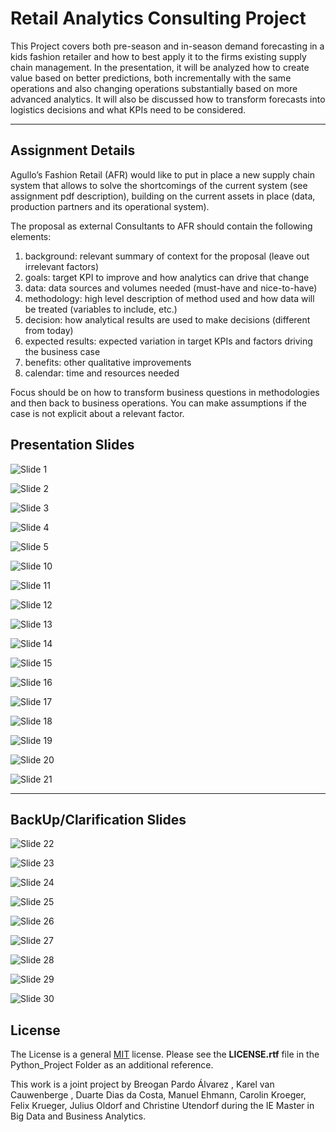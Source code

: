 # Retail Analytics Consulting Project #

This Project covers both pre-season and in-season demand forecasting in a kids fashion retailer and how to best apply it to the firms existing supply chain management. In the presentation, it will be analyzed how to create value based on better predictions, both incrementally with the same operations and also changing operations substantially based on more advanced analytics. It will also be discussed how to transform forecasts into logistics decisions and what KPIs need to be considered.

----

## Assignment Details ##

Agullo’s Fashion Retail (AFR) would like to put in place a new supply chain system that allows to solve the shortcomings of the current system (see assignment pdf description), building on the current assets in place (data, production partners and its operational system).

The proposal as external Consultants to AFR should contain the following elements:

  1. background: relevant summary of context for the proposal (leave out irrelevant factors)
  2. goals: target KPI to improve and how analytics can drive that change
  3. data: data sources and volumes needed (must-have and nice-to-have)
  4. methodology: high level description of method used and how data will be treated (variables to include, etc.)
  5. decision: how analytical results are used to make decisions (different from today)
  6. expected results: expected variation in target KPIs and factors driving the business case
  7. benefits: other qualitative improvements
  8. calendar: time and resources needed

Focus should be on how to transform business questions in methodologies and then back to business operations. You can make assumptions if the case is not explicit about a relevant factor.

## Presentation Slides ##

<img src="https://github.com/Fe1ix789/MBD/blob/master/Retail_Analytics_Forecasting_Slides/Slide1.jpeg?raw=true" 
alt="Slide 1" width=fill>

<img src="https://github.com/Fe1ix789/MBD/blob/master/Retail_Analytics_Forecasting_Slides/Slide2.jpeg?raw=true" 
alt="Slide 2" width=fill>

<img src="https://github.com/Fe1ix789/MBD/blob/master/Retail_Analytics_Forecasting_Slides/Slide3.jpeg?raw=true" 
alt="Slide 3" width=fill>

<img src="https://github.com/Fe1ix789/MBD/blob/master/Retail_Analytics_Forecasting_Slides/Slide4.jpeg?raw=true" 
alt="Slide 4" width=fill>

<img src="https://github.com/Fe1ix789/MBD/blob/master/Retail_Analytics_Forecasting_Slides/Slide5.jpeg?raw=true" 
alt="Slide 5" width=fill>

<img src="https://github.com/Fe1ix789/MBD/blob/master/Retail_Analytics_Forecasting_Slides/Slide10.jpeg?raw=true" 
alt="Slide 10" width=fill>

<img src="https://github.com/Fe1ix789/MBD/blob/master/Retail_Analytics_Forecasting_Slides/Slide11.jpeg?raw=true" 
alt="Slide 11" width=fill>

<img src="https://github.com/Fe1ix789/MBD/blob/master/Retail_Analytics_Forecasting_Slides/Slide12.jpeg?raw=true" 
alt="Slide 12" width=fill>

<img src="https://github.com/Fe1ix789/MBD/blob/master/Retail_Analytics_Forecasting_Slides/Slide13.jpeg?raw=true" 
alt="Slide 13" width=fill>

<img src="https://github.com/Fe1ix789/MBD/blob/master/Retail_Analytics_Forecasting_Slides/Slide14.jpeg?raw=true" 
alt="Slide 14" width=fill>

<img src="https://github.com/Fe1ix789/MBD/blob/master/Retail_Analytics_Forecasting_Slides/Slide15.jpeg?raw=true" 
alt="Slide 15" width=fill>

<img src="https://github.com/Fe1ix789/MBD/blob/master/Retail_Analytics_Forecasting_Slides/Slide16.jpeg?raw=true" 
alt="Slide 16" width=fill>

<img src="https://github.com/Fe1ix789/MBD/blob/master/Retail_Analytics_Forecasting_Slides/Slide17.jpeg?raw=true" 
alt="Slide 17" width=fill>

<img src="https://github.com/Fe1ix789/MBD/blob/master/Retail_Analytics_Forecasting_Slides/Slide18.jpeg?raw=true" 
alt="Slide 18" width=fill>

<img src="https://github.com/Fe1ix789/MBD/blob/master/Retail_Analytics_Forecasting_Slides/Slide19.jpeg?raw=true" 
alt="Slide 19" width=fill>

<img src="https://github.com/Fe1ix789/MBD/blob/master/Retail_Analytics_Forecasting_Slides/Slide20.jpeg?raw=true" 
alt="Slide 20" width=fill>

<img src="https://github.com/Fe1ix789/MBD/blob/master/Retail_Analytics_Forecasting_Slides/Slide21.jpeg?raw=true" 
alt="Slide 21" width=fill>

---- 

## BackUp/Clarification Slides ##

<img src="https://github.com/Fe1ix789/MBD/blob/master/Retail_Analytics_Forecasting_Slides/Slide22.jpeg?raw=true" 
alt="Slide 22" width=fill>

<img src="https://github.com/Fe1ix789/MBD/blob/master/Retail_Analytics_Forecasting_Slides/Slide23.jpeg?raw=true" 
alt="Slide 23" width=fill>

<img src="https://github.com/Fe1ix789/MBD/blob/master/Retail_Analytics_Forecasting_Slides/Slide24.jpeg?raw=true" 
alt="Slide 24" width=fill>

<img src="https://github.com/Fe1ix789/MBD/blob/master/Retail_Analytics_Forecasting_Slides/Slide25.jpeg?raw=true" 
alt="Slide 25" width=fill>

<img src="https://github.com/Fe1ix789/MBD/blob/master/Retail_Analytics_Forecasting_Slides/Slide26.jpeg?raw=true" 
alt="Slide 26" width=fill>

<img src="https://github.com/Fe1ix789/MBD/blob/master/Retail_Analytics_Forecasting_Slides/Slide27.jpeg?raw=true" 
alt="Slide 27" width=fill>

<img src="https://github.com/Fe1ix789/MBD/blob/master/Retail_Analytics_Forecasting_Slides/Slide28.jpeg?raw=true" 
alt="Slide 28" width=fill>

<img src="https://github.com/Fe1ix789/MBD/blob/master/Retail_Analytics_Forecasting_Slides/Slide29.jpeg?raw=true" 
alt="Slide 29" width=fill>

<img src="https://github.com/Fe1ix789/MBD/blob/master/Retail_Analytics_Forecasting_Slides/Slide30.jpeg?raw=true" 
alt="Slide 30" width=fill>

## License ##

The License is a general [MIT](https://choosealicense.com/licenses/mit/) license. Please see the **LICENSE.rtf** file in the Python_Project Folder as an additional reference.

This work is a joint project by Breogan Pardo Álvarez , Karel van Cauwenberge , Duarte Dias da Costa, Manuel Ehmann, Carolin Kroeger, Felix Krueger, Julius Oldorf and Christine Utendorf during the IE Master in Big Data and Business Analytics.
